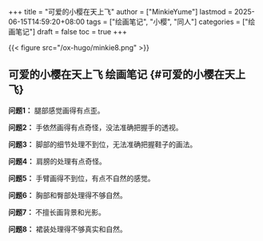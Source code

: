 +++
title = "可爱的小樱在天上飞"
author = ["MinkieYume"]
lastmod = 2025-06-15T14:59:20+08:00
tags = ["绘画笔记", "小樱", "同人"]
categories = ["绘画笔记"]
draft = false
toc = true
+++

{{< figure src="/ox-hugo/minkie8.png" >}}


## 可爱的小樱在天上飞 <span class="tag"><span class="____">绘画笔记</span></span> {#可爱的小樱在天上飞}

****问题1：**** 腿部感觉画得有点歪。

****问题2：**** 手依然画得有点奇怪，没法准确把握手的透视。

****问题3：**** 脚部的细节处理不到位，无法准确把握鞋子的画法。

****问题4：**** 肩膀的处理有点奇怪。

****问题5：**** 手臂画得不到位，有点不自然的感觉。

****问题6：**** 胸部和臀部处理得不够自然。

****问题7：**** 不擅长画背景和光影。

****问题8：**** 裙装处理得不够真实和自然。
